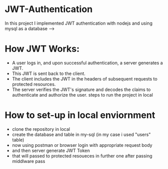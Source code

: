 # JWT-Authentication
In this project I implemented JWT authentication with nodejs and using mysql as a database --> 
# How JWT Works:
- A user logs in, and upon successful authentication, a server generates a JWT.
- This JWT is sent back to the client.
- The client includes the JWT in the headers of subsequent requests to protected resources.
- The server verifies the JWT's signature and decodes the claims to authenticate and authorize the user.
  steps to run the project in local
# How to set-up in local enviornment
- clone the repository in local
- create the database and table in my-sql (in my case i used "users" table)
- now using postman or browser login with appropriate request body
- and then server generate JWT Token
- that will passed to protected resoueces in further one after passing middlware pass

